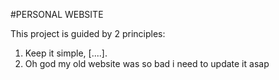 #PERSONAL WEBSITE

This project is guided by 2 principles:
1. Keep it simple, [....].
2. Oh god my old website was so bad i need to update it asap

